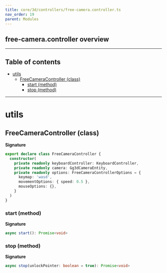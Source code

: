 ```yaml
---
title: core/3d/controllers/free-camera.controller.ts
nav_order: 19
parent: Modules
---
```


## free-camera.controller overview

---

<h2 class="text-delta">Table of contents</h2>

- [utils](#utils)
  - [FreeCameraController (class)](#freecameracontroller-class)
    - [start (method)](#start-method)
    - [stop (method)](#stop-method)

---

# utils

## FreeCameraController (class)

**Signature**

```ts
export declare class FreeCameraController {
  constructor(
    private readonly keyboardController: KeyboardController,
    private readonly camera: Gg3dCameraEntity,
    private readonly options: FreeCameraControllerOptions = {
      keymap: 'wasd',
      movementOptions: { speed: 0.5 },
      mouseOptions: {},
    }
  )
}
```

### start (method)

**Signature**

```ts
async start(): Promise<void>
```

### stop (method)

**Signature**

```ts
async stop(unlockPointer: boolean = true): Promise<void>
```
